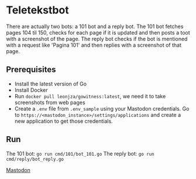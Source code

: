 # Teletekstbot
There are actually two bots: a 101 bot and a reply bot. The 101 bot fetches pages 104 til 150, checks for each page if it is updated and then posts a toot with a screenshot of the page. The reply bot checks if the bot is mentioned with a request like 'Pagina 101' and then replies with a screenshot of that page.

## Prerequisites
* Install the latest version of Go
* Install Docker
* Run `docker pull leonjza/gowitness:latest`, we need it to take screenshots from web pages
* Create a `.env` file from `.env_sample` using your Mastodon credentials. Go to `https://<mastodon_instance>/settings/applications` and create a new application to get those credentials.

## Run
The 101 bot: `go run cmd/101/bot_101.go`
The reply bot: `go run cmd/reply/bot_reply.go`

<a rel="me" href="https://mastodon.nl/@teletekstbot">Mastodon</a>



